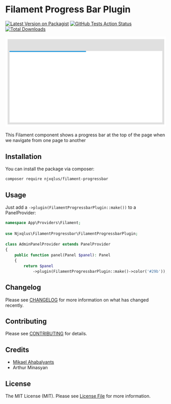 # Filament Progress Bar Plugin

[![Latest Version on Packagist](https://img.shields.io/packagist/v/njxqlus/filament-progressbar.svg?style=flat-square)](https://packagist.org/packages/njxqlus/filament-progressbar)
[![GitHub Tests Action Status](https://img.shields.io/github/actions/workflow/status/njxqlus/filament-progressbar/run-tests.yml?branch=main&label=tests&style=flat-square)](https://github.com/njxqlus/filament-progressbar/actions?query=workflow%3Arun-tests+branch%3Amain)
[![Total Downloads](https://img.shields.io/packagist/dt/njxqlus/filament-progressbar.svg?style=flat-square)](https://packagist.org/packages/njxqlus/filament-progressbar)


![Filament Progress Bar](./.github/banner.png?raw=true "Filament Progress Bar")

This Filament component shows a progress bar at the top of the page when we navigate from one page to another

## Installation

You can install the package via composer:

```bash
composer require njxqlus/filament-progressbar
```

## Usage

Just add a `->plugin(FilamentProgressbarPlugin::make())` to a PanelProvider:

```php
namespace App\Providers\Filament;

use Njxqlus\FilamentProgressbar\FilamentProgressbarPlugin;

class AdminPanelProvider extends PanelProvider
{
    public function panel(Panel $panel): Panel
    {
        return $panel           
            ->plugin(FilamentProgressbarPlugin::make()->color('#29b'));
```

## Changelog

Please see [CHANGELOG](CHANGELOG.md) for more information on what has changed recently.

## Contributing

Please see [CONTRIBUTING](.github/CONTRIBUTING.md) for details.

## Credits

- [Mikael Ahabalyants](https://github.com/njxqlus)
- Arthur Minasyan

## License

The MIT License (MIT). Please see [License File](LICENSE.md) for more information.
